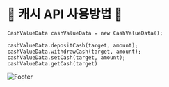 # 💸 캐시 API 사용방법 💸

```
CashValueData cashValueData = new CashValueData();

cashValueData.depositCash(target, amount);
cashValueData.withdrawCash(target, amount);
cashValueData.setCash(target, amount);
cashValueData.getCash(target)

```
![Footer](https://capsule-render.vercel.app/api?type=waving&color=43A0D1&height=200&section=footer)
